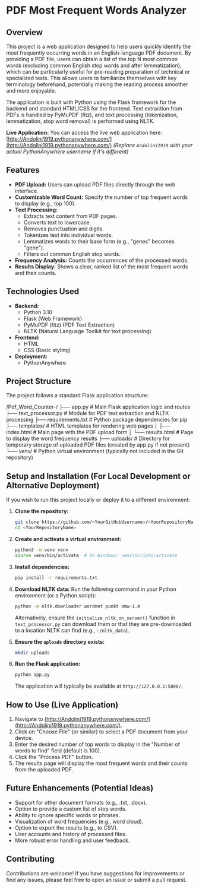 # PDF Most Frequent Words Analyzer

## Overview

This project is a web application designed to help users quickly identify the most frequently occurring words in an English-language PDF document. By providing a PDF file, users can obtain a list of the top N most common words (excluding common English stop words and after lemmatization), which can be particularly useful for pre-reading preparation of technical or specialized texts. This allows users to familiarize themselves with key terminology beforehand, potentially making the reading process smoother and more enjoyable.

The application is built with Python using the Flask framework for the backend and standard HTML/CSS for the frontend. Text extraction from PDFs is handled by PyMuPDF (fitz), and text processing (tokenization, lemmatization, stop word removal) is performed using NLTK.

**Live Application:** You can access the live web application here:
[http://Andolini1919.pythonanywhere.com/](http://Andolini1919.pythonanywhere.com/)
*(Replace `Andolini1919` with your actual PythonAnywhere username if it's different)*

## Features

*   **PDF Upload:** Users can upload PDF files directly through the web interface.
*   **Customizable Word Count:** Specify the number of top frequent words to display (e.g., top 100).
*   **Text Processing:**
    *   Extracts text content from PDF pages.
    *   Converts text to lowercase.
    *   Removes punctuation and digits.
    *   Tokenizes text into individual words.
    *   Lemmatizes words to their base form (e.g., "genes" becomes "gene").
    *   Filters out common English stop words.
*   **Frequency Analysis:** Counts the occurrences of the processed words.
*   **Results Display:** Shows a clear, ranked list of the most frequent words and their counts.

## Technologies Used

*   **Backend:**
    *   Python 3.10
    *   Flask (Web Framework)
    *   PyMuPDF (fitz) (PDF Text Extraction)
    *   NLTK (Natural Language Toolkit for text processing)
*   **Frontend:**
    *   HTML
    *   CSS (Basic styling)
*   **Deployment:**
    *   PythonAnywhere

## Project Structure

The project follows a standard Flask application structure:

/Pdf_Word_Counter-/
├── app.py             # Main Flask application logic and routes
├── text_processor.py  # Module for PDF text extraction and NLTK processing
├── requirements.txt   # Python package dependencies for pip
├── templates/           # HTML templates for rendering web pages
│   ├── index.html     # Main page with the PDF upload form
│   └── results.html   # Page to display the word frequency results
├── uploads/           # Directory for temporary storage of uploaded PDF files (created by app.py if not present)
└── venv/              # Python virtual environment (typically not included in the Git repository)


## Setup and Installation (For Local Development or Alternative Deployment)

If you wish to run this project locally or deploy it to a different environment:

1.  **Clone the repository:**
    ```bash
    git clone https://github.com/<YourGitHubUsername>/<YourRepositoryName>.git
    cd <YourRepositoryName>
    ```

2.  **Create and activate a virtual environment:**
    ```bash
    python3 -m venv venv
    source venv/bin/activate  # On Windows: venv\Scripts\activate
    ```

3.  **Install dependencies:**
    ```bash
    pip install -r requirements.txt
    ```

4.  **Download NLTK data:**
    Run the following command in your Python environment (or a Python script):
    ```bash
    python -m nltk.downloader wordnet punkt omw-1.4
    ```
    Alternatively, ensure the `initialize_nltk_on_server()` function in `text_processor.py` can download them or that they are pre-downloaded to a location NLTK can find (e.g., `~/nltk_data`).

5.  **Ensure the `uploads` directory exists:**
    ```bash
    mkdir uploads
    ```

6.  **Run the Flask application:**
    ```bash
    python app.py
    ```
    The application will typically be available at `http://127.0.0.1:5000/`.

## How to Use (Live Application)

1.  Navigate to [http://Andolini1919.pythonanywhere.com/](http://Andolini1919.pythonanywhere.com/).
2.  Click on "Choose File" (or similar) to select a PDF document from your device.
3.  Enter the desired number of top words to display in the "Number of words to find" field (default is 100).
4.  Click the "Process PDF" button.
5.  The results page will display the most frequent words and their counts from the uploaded PDF.

## Future Enhancements (Potential Ideas)

*   Support for other document formats (e.g., .txt, .docx).
*   Option to provide a custom list of stop words.
*   Ability to ignore specific words or phrases.
*   Visualization of word frequencies (e.g., word cloud).
*   Option to export the results (e.g., to CSV).
*   User accounts and history of processed files.
*   More robust error handling and user feedback.

## Contributing

Contributions are welcome! If you have suggestions for improvements or find any issues, please feel free to open an issue or submit a pull request.
